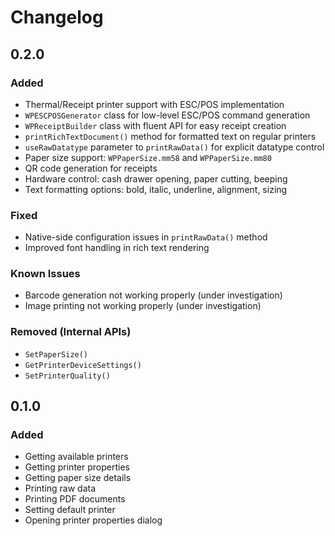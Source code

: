 # Changelog

## 0.2.0

### Added
* Thermal/Receipt printer support with ESC/POS implementation
* `WPESCPOSGenerator` class for low-level ESC/POS command generation
* `WPReceiptBuilder` class with fluent API for easy receipt creation
* `printRichTextDocument()` method for formatted text on regular printers
* `useRawDatatype` parameter to `printRawData()` for explicit datatype control
* Paper size support: `WPPaperSize.mm58` and `WPPaperSize.mm80`
* QR code generation for receipts
* Hardware control: cash drawer opening, paper cutting, beeping
* Text formatting options: bold, italic, underline, alignment, sizing

### Fixed
* Native-side configuration issues in `printRawData()` method
* Improved font handling in rich text rendering

### Known Issues
* Barcode generation not working properly (under investigation)
* Image printing not working properly (under investigation)

### Removed (Internal APIs)
* `SetPaperSize()` 
* `GetPrinterDeviceSettings()`
* `SetPrinterQuality()`

## 0.1.0

### Added
* Getting available printers
* Getting printer properties
* Getting paper size details 
* Printing raw data
* Printing PDF documents
* Setting default printer
* Opening printer properties dialog